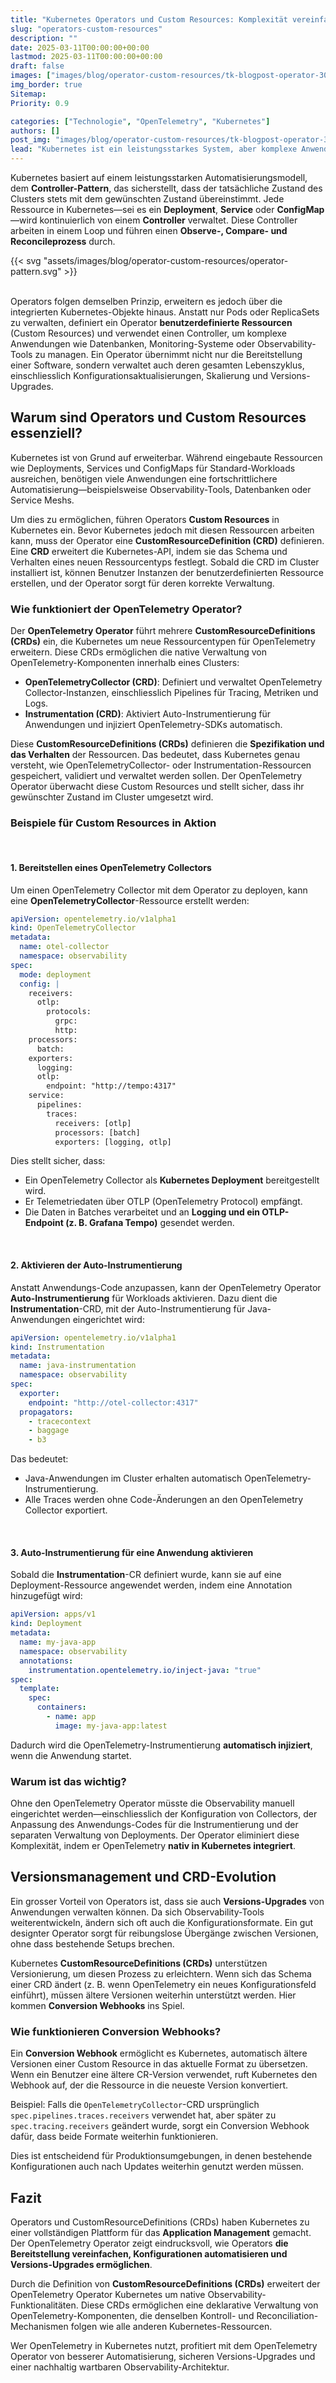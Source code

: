 ```yaml
---
title: "Kubernetes Operators und Custom Resources: Komplexität vereinfachen"
slug: "operators-custom-resources"
description: ""
date: 2025-03-11T00:00:00+00:00
lastmod: 2025-03-11T00:00:00+00:00
draft: false
images: ["images/blog/operator-custom-resources/tk-blogpost-operator-3000x2000.png"]
img_border: true
Sitemap:
Priority: 0.9

categories: ["Technologie", "OpenTelemetry", "Kubernetes"]
authors: []
post_img: "images/blog/operator-custom-resources/tk-blogpost-operator-3000x2000.png"
lead: "Kubernetes ist ein leistungsstarkes System, aber komplexe Anwendungen erfordern oft mehr als nur die integrierten Ressourcen. Hier kommen Operators und Custom Resources ins Spiel. Sie ermöglichen eine native Verwaltung spezialisierter Software, indem sie die Kubernetes-API erweitern und Automatisierung auf ein neues Level heben. In diesem Beitrag schauen wir uns an, wie der OpenTelemetry Operator funktioniert, welche CustomResourceDefinitions (CRDs) er einführt und warum Operators ein essenzieller Bestandteil moderner Kubernetes-Umgebungen sind."
---
```


Kubernetes basiert auf einem leistungsstarken Automatisierungsmodell, dem **Controller-Pattern**, das sicherstellt, dass der tatsächliche Zustand des Clusters stets mit dem gewünschten Zustand übereinstimmt. Jede Ressource in Kubernetes—sei es ein **Deployment**, **Service** oder **ConfigMap**—wird kontinuierlich von einem **Controller** verwaltet. Diese Controller arbeiten in einem Loop und führen einen **Observe-, Compare- und Reconcileprozess** durch.

{{< svg "assets/images/blog/operator-custom-resources/operator-pattern.svg" >}}
<br>
<br>

Operators folgen demselben Prinzip, erweitern es jedoch über die integrierten Kubernetes-Objekte hinaus. Anstatt nur Pods oder ReplicaSets zu verwalten, definiert ein Operator **benutzerdefinierte Ressourcen** (Custom Resources) und verwendet einen Controller, um komplexe Anwendungen wie Datenbanken, Monitoring-Systeme oder Observability-Tools zu managen. Ein Operator übernimmt nicht nur die Bereitstellung einer Software, sondern verwaltet auch deren gesamten Lebenszyklus, einschliesslich Konfigurationsaktualisierungen, Skalierung und Versions-Upgrades.

## Warum sind Operators und Custom Resources essenziell?

Kubernetes ist von Grund auf erweiterbar. Während eingebaute Ressourcen wie Deployments, Services und ConfigMaps für Standard-Workloads ausreichen, benötigen viele Anwendungen eine fortschrittlichere Automatisierung—beispielsweise Observability-Tools, Datenbanken oder Service Meshs.

Um dies zu ermöglichen, führen Operators **Custom Resources** in Kubernetes ein. Bevor Kubernetes jedoch mit diesen Ressourcen arbeiten kann, muss der Operator eine **CustomResourceDefinition (CRD)** definieren. Eine **CRD** erweitert die Kubernetes-API, indem sie das Schema und Verhalten eines neuen Ressourcentyps festlegt. Sobald die CRD im Cluster installiert ist, können Benutzer Instanzen der benutzerdefinierten Ressource erstellen, und der Operator sorgt für deren korrekte Verwaltung.

### Wie funktioniert der OpenTelemetry Operator?

Der **OpenTelemetry Operator** führt mehrere **CustomResourceDefinitions (CRDs)** ein, die Kubernetes um neue Ressourcentypen für OpenTelemetry erweitern. Diese CRDs ermöglichen die native Verwaltung von OpenTelemetry-Komponenten innerhalb eines Clusters:

* **OpenTelemetryCollector (CRD)**: Definiert und verwaltet OpenTelemetry Collector-Instanzen, einschliesslich Pipelines für Tracing, Metriken und Logs.
* **Instrumentation (CRD)**: Aktiviert Auto-Instrumentierung für Anwendungen und injiziert OpenTelemetry-SDKs automatisch.

Diese **CustomResourceDefinitions (CRDs)** definieren die **Spezifikation und das Verhalten** der Ressourcen. Das bedeutet, dass Kubernetes genau versteht, wie OpenTelemetryCollector- oder Instrumentation-Ressourcen gespeichert, validiert und verwaltet werden sollen. Der OpenTelemetry Operator überwacht diese Custom Resources und stellt sicher, dass ihr gewünschter Zustand im Cluster umgesetzt wird.

### Beispiele für Custom Resources in Aktion

<br>

#### 1. Bereitstellen eines OpenTelemetry Collectors

Um einen OpenTelemetry Collector mit dem Operator zu deployen, kann eine **OpenTelemetryCollector**-Ressource erstellt werden:

```yaml
apiVersion: opentelemetry.io/v1alpha1
kind: OpenTelemetryCollector
metadata:
  name: otel-collector
  namespace: observability
spec:
  mode: deployment
  config: |
    receivers:
      otlp:
        protocols:
          grpc:
          http:
    processors:
      batch:
    exporters:
      logging:
      otlp:
        endpoint: "http://tempo:4317"
    service:
      pipelines:
        traces:
          receivers: [otlp]
          processors: [batch]
          exporters: [logging, otlp]
```

Dies stellt sicher, dass:

* Ein OpenTelemetry Collector als **Kubernetes Deployment** bereitgestellt wird.
* Er Telemetriedaten über OTLP (OpenTelemetry Protocol) empfängt.
* Die Daten in Batches verarbeitet und an **Logging und ein OTLP-Endpoint (z. B. Grafana Tempo)** gesendet werden.

<br>

#### 2. Aktivieren der Auto-Instrumentierung

Anstatt Anwendungs-Code anzupassen, kann der OpenTelemetry Operator **Auto-Instrumentierung** für Workloads aktivieren. Dazu dient die **Instrumentation**-CRD, mit der Auto-Instrumentierung für Java-Anwendungen eingerichtet wird:

```yaml
apiVersion: opentelemetry.io/v1alpha1
kind: Instrumentation
metadata:
  name: java-instrumentation
  namespace: observability
spec:
  exporter:
    endpoint: "http://otel-collector:4317"
  propagators:
    - tracecontext
    - baggage
    - b3
```

Das bedeutet:

* Java-Anwendungen im Cluster erhalten automatisch OpenTelemetry-Instrumentierung.
* Alle Traces werden ohne Code-Änderungen an den OpenTelemetry Collector exportiert.

<br>

#### 3. Auto-Instrumentierung für eine Anwendung aktivieren

Sobald die **Instrumentation**-CR definiert wurde, kann sie auf eine Deployment-Ressource angewendet werden, indem eine Annotation hinzugefügt wird:

```yaml
apiVersion: apps/v1
kind: Deployment
metadata:
  name: my-java-app
  namespace: observability
  annotations:
    instrumentation.opentelemetry.io/inject-java: "true"
spec:
  template:
    spec:
      containers:
        - name: app
          image: my-java-app:latest
```

Dadurch wird die OpenTelemetry-Instrumentierung **automatisch injiziert**, wenn die Anwendung startet.

### Warum ist das wichtig?

Ohne den OpenTelemetry Operator müsste die Observability manuell eingerichtet werden—einschliesslich der Konfiguration von Collectors, der Anpassung des Anwendungs-Codes für die Instrumentierung und der separaten Verwaltung von Deployments. Der Operator eliminiert diese Komplexität, indem er OpenTelemetry **nativ in Kubernetes integriert**.

## Versionsmanagement und CRD-Evolution

Ein grosser Vorteil von Operators ist, dass sie auch **Versions-Upgrades** von Anwendungen verwalten können. Da sich Observability-Tools weiterentwickeln, ändern sich oft auch die Konfigurationsformate. Ein gut designter Operator sorgt für reibungslose Übergänge zwischen Versionen, ohne dass bestehende Setups brechen.

Kubernetes **CustomResourceDefinitions (CRDs)** unterstützen Versionierung, um diesen Prozess zu erleichtern. Wenn sich das Schema einer CRD ändert (z. B. wenn OpenTelemetry ein neues Konfigurationsfeld einführt), müssen ältere Versionen weiterhin unterstützt werden. Hier kommen **Conversion Webhooks** ins Spiel.

### Wie funktionieren Conversion Webhooks?

Ein **Conversion Webhook** ermöglicht es Kubernetes, automatisch ältere Versionen einer Custom Resource in das aktuelle Format zu übersetzen. Wenn ein Benutzer eine ältere CR-Version verwendet, ruft Kubernetes den Webhook auf, der die Ressource in die neueste Version konvertiert.

Beispiel: Falls die `OpenTelemetryCollector`-CRD ursprünglich `spec.pipelines.traces.receivers` verwendet hat, aber später zu `spec.tracing.receivers` geändert wurde, sorgt ein Conversion Webhook dafür, dass beide Formate weiterhin funktionieren.

Dies ist entscheidend für Produktionsumgebungen, in denen bestehende Konfigurationen auch nach Updates weiterhin genutzt werden müssen.

## Fazit

Operators und CustomResourceDefinitions (CRDs) haben Kubernetes zu einer vollständigen Plattform für das **Application Management** gemacht. Der OpenTelemetry Operator zeigt eindrucksvoll, wie Operators **die Bereitstellung vereinfachen, Konfigurationen automatisieren und Versions-Upgrades ermöglichen**.

Durch die Definition von **CustomResourceDefinitions (CRDs)** erweitert der OpenTelemetry Operator Kubernetes um native Observability-Funktionalitäten. Diese CRDs ermöglichen eine deklarative Verwaltung von OpenTelemetry-Komponenten, die denselben Kontroll- und Reconciliation-Mechanismen folgen wie alle anderen Kubernetes-Ressourcen.

Wer OpenTelemetry in Kubernetes nutzt, profitiert mit dem OpenTelemetry Operator von besserer Automatisierung, sicheren Versions-Upgrades und einer nachhaltig wartbaren Observability-Architektur.
